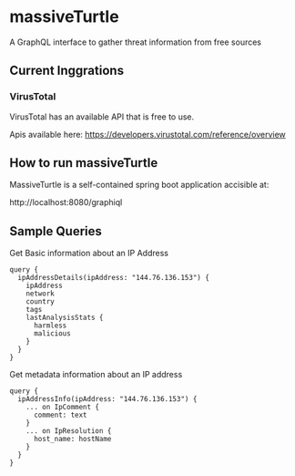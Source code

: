 # massiveTurtle
A GraphQL interface to gather threat information from free sources

## Current Inggrations

### VirusTotal
VirusTotal has an available API that is free to use.

Apis available here:
https://developers.virustotal.com/reference/overview


## How to run massiveTurtle

MassiveTurtle is a self-contained spring boot application accisible at:

http://localhost:8080/graphiql

## Sample Queries

Get Basic information about an IP Address
```agsl
query {
  ipAddressDetails(ipAddress: "144.76.136.153") {
    ipAddress
    network
    country
    tags
    lastAnalysisStats {
      harmless
      malicious
    }
  }
}
```

Get metadata information about an IP address
```
query {  
  ipAddressInfo(ipAddress: "144.76.136.153") {
    ... on IpComment {
      comment: text
    }
    ... on IpResolution {
      host_name: hostName
    }
  }
}
```

